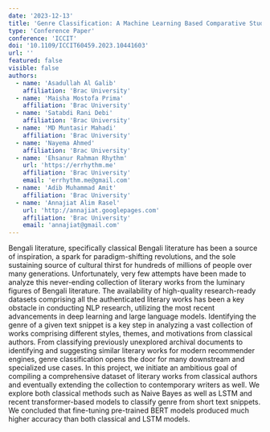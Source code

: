 ```yaml
---
date: '2023-12-13'
title: 'Genre Classification: A Machine Learning Based Comparative Study of Classical Bengali Literature'
type: 'Conference Paper'
conference: 'ICCIT'
doi: '10.1109/ICCIT60459.2023.10441603'
url: ''
featured: false
visible: false
authors:
  - name: 'Asadullah Al Galib'
    affiliation: 'Brac University'
  - name: 'Maisha Mostofa Prima'
    affiliation: 'Brac University'
  - name: 'Satabdi Rani Debi'
    affiliation: 'Brac University'
  - name: 'MD Muntasir Mahadi'
    affiliation: 'Brac University'
  - name: 'Nayema Ahmed'
    affiliation: 'Brac University'
  - name: 'Ehsanur Rahman Rhythm'
    url: 'https://errhythm.me'
    affiliation: 'Brac University'
    email: 'errhythm.me@gmail.com'
  - name: 'Adib Muhammad Amit'
    affiliation: 'Brac University'
  - name: 'Annajiat Alim Rasel'
    url: 'http://annajiat.googlepages.com'
    affiliation: 'Brac University'
    email: 'annajiat@gmail.com'
---
```


Bengali literature, specifically classical Bengali literature has been a source of inspiration, a spark for paradigm-shifting revolutions, and the sole sustaining source of cultural thirst for hundreds of millions of people over many generations. Unfortunately, very few attempts have been made to analyze this never-ending collection of literary works from the luminary figures of Bengali literature. The availability of high-quality research-ready datasets comprising all the authenticated literary works has been a key obstacle in conducting NLP research, utilizing the most recent advancements in deep learning and large language models. Identifying the genre of a given text snippet is a key step in analyzing a vast collection of works comprising different styles, themes, and motivations from classical authors. From classifying previously unexplored archival documents to identifying and suggesting similar literary works for modern recommender engines, genre classification opens the door for many downstream and specialized use cases. In this project, we initiate an ambitious goal of compiling a comprehensive dataset of literary works from classical authors and eventually extending the collection to contemporary writers as well. We explore both classical methods such as Naive Bayes as well as LSTM and recent transformer-based models to classify genre from short text snippets. We concluded that fine-tuning pre-trained BERT models produced much higher accuracy than both classical and LSTM models.
